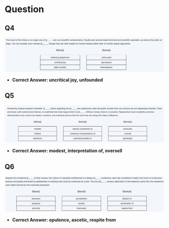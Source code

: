 # Question

## Q4

![](/Images/34Q4.png)

- **Correct Answer: uncritical joy, unfounded**

## Q5

![](/Images/34Q5.png)

- **Correct Answer: modest, interpretation of, oversell**

## Q6

![](/Images/34Q6.png)

- **Correct Answer: opulence, ascetic, respite from**
